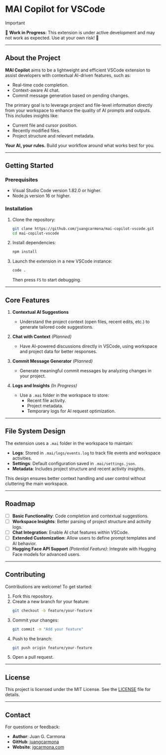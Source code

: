 # MAI Copilot for VSCode
> [!IMPORTANT]
> 🚧 **Work in Progress**: This extension is under active development and may not work as expected. Use at your own risk! 🚧

---

## **About the Project**

**MAI Copilot** aims to be a lightweight and efficient VSCode extension to assist developers with contextual AI-driven features, such as:

- Real-time code completion.
- Context-aware AI chat.
- Commit message generation based on pending changes.

The primary goal is to leverage project and file-level information directly from your workspace to enhance the quality of AI prompts and outputs. This includes insights like:

- Current file and cursor position.
- Recently modified files.
- Project structure and relevant metadata.

**Your AI, your rules.** Build your workflow around what works best for you.

---

## **Getting Started**

### **Prerequisites**

- Visual Studio Code version 1.82.0 or higher.
- Node.js version 16 or higher.

### **Installation**

1. Clone the repository:
   ```bash
   git clone https://github.com/juangcarmona/mai-copilot-vscode.git
   cd mai-copilot-vscode
   ```

2. Install dependencies:
   ```bash
   npm install
   ```

3. Launch the extension in a new VSCode instance:
   ```bash
   code .
   ```
   Then press `F5` to start debugging.

---

## **Core Features**

1. **Contextual AI Suggestions**
   - Understand the project context (open files, recent edits, etc.) to generate tailored code suggestions.

2. **Chat with Context** *(Planned)*
   - Have AI-powered discussions directly in VSCode, using workspace and project data for better responses.

3. **Commit Message Generator** *(Planned)*
   - Generate meaningful commit messages by analyzing changes in your project.

4. **Logs and Insights** *(In Progress)*
   - Use a `.mai` folder in the workspace to store:
     - Recent file activity.
     - Project metadata.
     - Temporary logs for AI request optimization.

---

## **File System Design**

The extension uses a `.mai` folder in the workspace to maintain:

- **Logs**: Stored in `.mai/logs/events.log` to track file events and workspace activities.
- **Settings**: Default configuration saved in `.mai/settings.json`.
- **Metadata**: Includes project structure and recent activity insights.

This design ensures better context handling and user control without cluttering the main workspace.

---

## **Roadmap**

- [ ] **Basic Functionality**: Code completion and contextual suggestions.
- [ ] **Workspace Insights**: Better parsing of project structure and activity logs.
- [ ] **Chat Integration**: Enable AI chat features within VSCode.
- [ ] **Extended Customization**: Allow users to define prompt templates and AI behavior.
- [ ] **Hugging Face API Support** *(Potential Feature)*: Integrate with Hugging Face models for advanced users.

---

## **Contributing**

Contributions are welcome! To get started:

1. Fork this repository.
2. Create a new branch for your feature:
   ```bash
   git checkout -b feature/your-feature
   ```
3. Commit your changes:
   ```bash
   git commit -m "Add your feature"
   ```
4. Push to the branch:
   ```bash
   git push origin feature/your-feature
   ```
5. Open a pull request.

---

## **License**

This project is licensed under the MIT License. See the [LICENSE](LICENSE) file for details.

---

## **Contact**

For questions or feedback:

- **Author**: Juan G. Carmona
- **GitHub**: [juangcarmona](https://github.com/juangcarmona)
- **Website**: [jgcarmona.com](https://jgcarmona.com)
